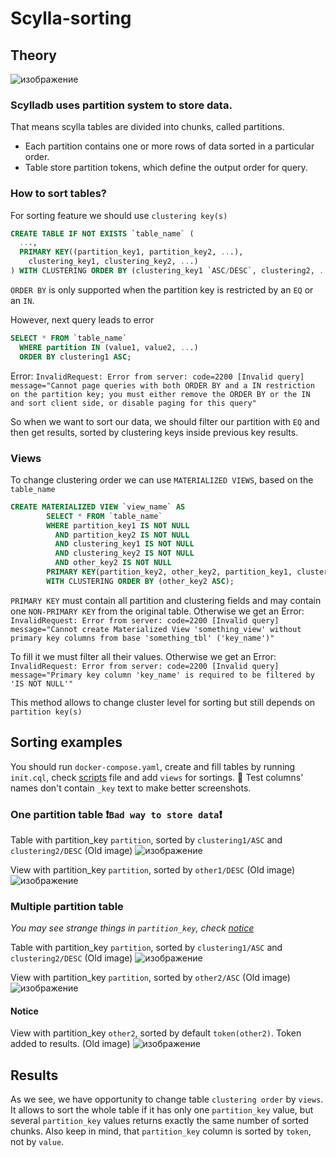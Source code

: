 # Scylla-sorting
## Theory

![изображение](https://user-images.githubusercontent.com/62651944/220197255-7380ab1e-2fae-4362-9263-949bd4dd2910.png)
### Scylladb uses partition system to store data.
That means scylla tables are divided into chunks, called partitions. 
- Each partition contains one or more rows of data sorted in a particular order.
- Table store partition tokens, which define the output order for query.

### How to sort tables?
For sorting feature we should use `clustering key(s)`
```SQL
CREATE TABLE IF NOT EXISTS `table_name` (
  ..., 
  PRIMARY KEY((partition_key1, partition_key2, ...), 
    clustering_key1, clustering_key2, ...)
) WITH CLUSTERING ORDER BY (clustering_key1 `ASC/DESC`, clustering2, ...);
```
<!-- After table creation we can only reverse all columns. -->
`ORDER BY` is only supported when the partition key is restricted by an `EQ` or an `IN`.

However, next query leads to error
```SQL
SELECT * FROM `table_name` 
  WHERE partition IN (value1, value2, ...)
  ORDER BY clustering1 ASC;
```
Error:  ```InvalidRequest: Error from server: code=2200 [Invalid query] message="Cannot page queries with both ORDER BY and a IN restriction on the partition key; you must either remove the ORDER BY or the IN and sort client side, or disable paging for this query"```

So when we want to sort our data, we should filter our partition with `EQ` and then get results, sorted by clustering keys inside previous key results.

### Views
To change clustering order we can use `MATERIALIZED VIEWS`, based on the `table_name`
```SQL
CREATE MATERIALIZED VIEW `view_name` AS
        SELECT * FROM `table_name`
        WHERE partition_key1 IS NOT NULL 
          AND partition_key2 IS NOT NULL 
          AND clustering_key1 IS NOT NULL 
          AND clustering_key2 IS NOT NULL 
          AND other_key2 IS NOT NULL
        PRIMARY KEY(partition_key2, other_key2, partition_key1, clustering_key2, clustering_key1) 
        WITH CLUSTERING ORDER BY (other_key2 ASC);
```
`PRIMARY KEY` must contain all partition and clustering fields and may contain one `NON-PRIMARY KEY` from the original table. Otherwise we get an Error: ```InvalidRequest: Error from server: code=2200 [Invalid query] message="Cannot create Materialized View 'something_view' without primary key columns from base 'something_tbl' ('key_name')"```

To fill it we must filter all their values. Otherwise we get an Error: ```InvalidRequest: Error from server: code=2200 [Invalid query] message="Primary key column 'key_name' is required to be filtered by 'IS NOT NULL'"```

This method allows to change cluster level for sorting but still depends on `partition key(s)`


## Sorting examples
You should run `docker-compose.yaml`, create and fill tables by running `init.cql`, check [scripts](/scripts.md) file and add `views` for sortings. 
:speech_balloon: Test columns' names don't contain `_key` text to make better screenshots.

### One partition table :heavy_exclamation_mark:`Bad way to store data`:heavy_exclamation_mark:

Table with partition_key `partition`, sorted by `clustering1/ASC` and `clustering2/DESC`
(Old image)
![изображение](https://user-images.githubusercontent.com/62651944/220205750-e7a0bf80-f44c-4c22-b42a-f31512be9209.png)

View with partition_key `partition`, sorted by `other1/DESC`
(Old image)
![изображение](https://user-images.githubusercontent.com/62651944/220205842-e380493b-8676-4132-915d-034684d08723.png)

### Multiple partition table
*You may see strange things in `partition_key`, check [notice](#notice)*

Table with partition_key `partition`, sorted by `clustering1/ASC` and `clustering2/DESC`
(Old image)
![изображение](https://user-images.githubusercontent.com/62651944/220206592-250c5a27-dc7a-41b6-8ee7-57edf5342876.png)

View with partition_key `partition`, sorted by `other2/ASC`
(Old image)
![изображение](https://user-images.githubusercontent.com/62651944/220207231-7f746b0d-60cf-44ec-a7bd-6c322abbb450.png)

#### Notice
View with partition_key `other2`, sorted by default `token(other2)`. Token added to results.
(Old image)
![изображение](https://user-images.githubusercontent.com/62651944/220207657-ed3409a2-380d-4719-8a2e-fe76762fd20c.png)

## Results
As we see, we have opportunity to change table `clustering order` by `views`. 
It allows to sort the whole table if it has only one `partition_key` value, but several `partition_key` values returns exactly the same number of sorted chunks. Also keep in mind, that `partition_key` column is sorted by `token`, not by `value`.
